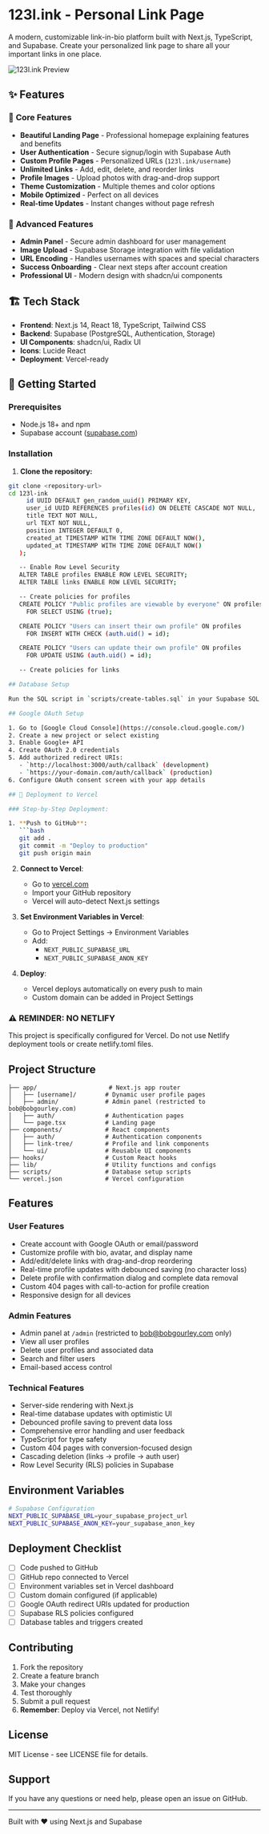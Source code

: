 # 123l.ink - Personal Link Page

A modern, customizable link-in-bio platform built with Next.js, TypeScript, and Supabase. Create your personalized link page to share all your important links in one place.

![123l.ink Preview](https://via.placeholder.com/800x400/6366f1/ffffff?text=123l.ink+Preview)

## ✨ Features

### 🎯 **Core Features**
- **Beautiful Landing Page** - Professional homepage explaining features and benefits
- **User Authentication** - Secure signup/login with Supabase Auth
- **Custom Profile Pages** - Personalized URLs (`123l.ink/username`)
- **Unlimited Links** - Add, edit, delete, and reorder links
- **Profile Images** - Upload photos with drag-and-drop support
- **Theme Customization** - Multiple themes and color options
- **Mobile Optimized** - Perfect on all devices
- **Real-time Updates** - Instant changes without page refresh

### 🔧 **Advanced Features**
- **Admin Panel** - Secure admin dashboard for user management
- **Image Upload** - Supabase Storage integration with file validation
- **URL Encoding** - Handles usernames with spaces and special characters
- **Success Onboarding** - Clear next steps after account creation
- **Professional UI** - Modern design with shadcn/ui components

## 🏗️ Tech Stack

- **Frontend**: Next.js 14, React 18, TypeScript, Tailwind CSS
- **Backend**: Supabase (PostgreSQL, Authentication, Storage)
- **UI Components**: shadcn/ui, Radix UI
- **Icons**: Lucide React
- **Deployment**: Vercel-ready

## 🚀 Getting Started

### Prerequisites

- Node.js 18+ and npm
- Supabase account ([supabase.com](https://supabase.com))

### Installation

1. **Clone the repository:**
```bash
git clone <repository-url>
cd 123l-ink
     id UUID DEFAULT gen_random_uuid() PRIMARY KEY,
     user_id UUID REFERENCES profiles(id) ON DELETE CASCADE NOT NULL,
     title TEXT NOT NULL,
     url TEXT NOT NULL,
     position INTEGER DEFAULT 0,
     created_at TIMESTAMP WITH TIME ZONE DEFAULT NOW(),
     updated_at TIMESTAMP WITH TIME ZONE DEFAULT NOW()
   );

   -- Enable Row Level Security
   ALTER TABLE profiles ENABLE ROW LEVEL SECURITY;
   ALTER TABLE links ENABLE ROW LEVEL SECURITY;

   -- Create policies for profiles
   CREATE POLICY "Public profiles are viewable by everyone" ON profiles
     FOR SELECT USING (true);

   CREATE POLICY "Users can insert their own profile" ON profiles
     FOR INSERT WITH CHECK (auth.uid() = id);

   CREATE POLICY "Users can update their own profile" ON profiles
     FOR UPDATE USING (auth.uid() = id);

   -- Create policies for links

## Database Setup

Run the SQL script in `scripts/create-tables.sql` in your Supabase SQL editor to create the necessary tables and triggers.

## Google OAuth Setup

1. Go to [Google Cloud Console](https://console.cloud.google.com/)
2. Create a new project or select existing
3. Enable Google+ API
4. Create OAuth 2.0 credentials
5. Add authorized redirect URIs:
   - `http://localhost:3000/auth/callback` (development)
   - `https://your-domain.com/auth/callback` (production)
6. Configure OAuth consent screen with your app details

## 🚀 Deployment to Vercel

### Step-by-Step Deployment:

1. **Push to GitHub**:
   ```bash
   git add .
   git commit -m "Deploy to production"
   git push origin main
   ```

2. **Connect to Vercel**:
   - Go to [vercel.com](https://vercel.com)
   - Import your GitHub repository
   - Vercel will auto-detect Next.js settings

3. **Set Environment Variables in Vercel**:
   - Go to Project Settings → Environment Variables
   - Add:
     - `NEXT_PUBLIC_SUPABASE_URL`
     - `NEXT_PUBLIC_SUPABASE_ANON_KEY`

4. **Deploy**:
   - Vercel deploys automatically on every push to main
   - Custom domain can be added in Project Settings

### ⚠️ **REMINDER: NO NETLIFY**
This project is specifically configured for Vercel. Do not use Netlify deployment tools or create netlify.toml files.

## Project Structure

```
├── app/                    # Next.js app router
│   ├── [username]/        # Dynamic user profile pages
│   ├── admin/             # Admin panel (restricted to bob@bobgourley.com)
│   ├── auth/              # Authentication pages
│   └── page.tsx           # Landing page
├── components/            # React components
│   ├── auth/              # Authentication components
│   ├── link-tree/         # Profile and link components
│   └── ui/                # Reusable UI components
├── hooks/                 # Custom React hooks
├── lib/                   # Utility functions and configs
├── scripts/               # Database setup scripts
└── vercel.json            # Vercel configuration
```

## Features

### User Features
- Create account with Google OAuth or email/password
- Customize profile with bio, avatar, and display name
- Add/edit/delete links with drag-and-drop reordering
- Real-time profile updates with debounced saving (no character loss)
- Delete profile with confirmation dialog and complete data removal
- Custom 404 pages with call-to-action for profile creation
- Responsive design for all devices

### Admin Features
- Admin panel at `/admin` (restricted to bob@bobgourley.com only)
- View all user profiles
- Delete user profiles and associated data
- Search and filter users
- Email-based access control

### Technical Features
- Server-side rendering with Next.js
- Real-time database updates with optimistic UI
- Debounced profile saving to prevent data loss
- Comprehensive error handling and user feedback
- TypeScript for type safety
- Custom 404 pages with conversion-focused design
- Cascading deletion (links → profile → auth user)
- Row Level Security (RLS) policies in Supabase

## Environment Variables

```bash
# Supabase Configuration
NEXT_PUBLIC_SUPABASE_URL=your_supabase_project_url
NEXT_PUBLIC_SUPABASE_ANON_KEY=your_supabase_anon_key
```

## Deployment Checklist

- [ ] Code pushed to GitHub
- [ ] GitHub repo connected to Vercel
- [ ] Environment variables set in Vercel dashboard
- [ ] Custom domain configured (if applicable)
- [ ] Google OAuth redirect URIs updated for production
- [ ] Supabase RLS policies configured
- [ ] Database tables and triggers created

## Contributing

1. Fork the repository
2. Create a feature branch
3. Make your changes
4. Test thoroughly
5. Submit a pull request
6. **Remember**: Deploy via Vercel, not Netlify!

## License

MIT License - see LICENSE file for details.

## Support

If you have any questions or need help, please open an issue on GitHub.

---

Built with ❤️ using Next.js and Supabase
